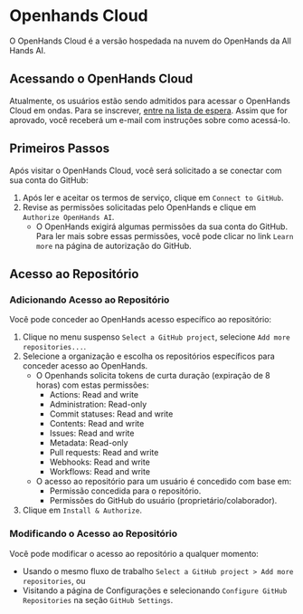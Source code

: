 # Openhands Cloud

O OpenHands Cloud é a versão hospedada na nuvem do OpenHands da All Hands AI.

## Acessando o OpenHands Cloud

Atualmente, os usuários estão sendo admitidos para acessar o OpenHands Cloud em ondas. Para se inscrever,
[entre na lista de espera](https://www.all-hands.dev/join-waitlist). Assim que for aprovado, você receberá um e-mail com
instruções sobre como acessá-lo.

## Primeiros Passos

Após visitar o OpenHands Cloud, você será solicitado a se conectar com sua conta do GitHub:
1. Após ler e aceitar os termos de serviço, clique em `Connect to GitHub`.
2. Revise as permissões solicitadas pelo OpenHands e clique em `Authorize OpenHands AI`.
   - O OpenHands exigirá algumas permissões da sua conta do GitHub. Para ler mais sobre essas permissões,
     você pode clicar no link `Learn more` na página de autorização do GitHub.

## Acesso ao Repositório

### Adicionando Acesso ao Repositório

Você pode conceder ao OpenHands acesso específico ao repositório:
1. Clique no menu suspenso `Select a GitHub project`, selecione `Add more repositories...`.
2. Selecione a organização e escolha os repositórios específicos para conceder acesso ao OpenHands.
   - O Openhands solicita tokens de curta duração (expiração de 8 horas) com estas permissões:
     - Actions: Read and write
     - Administration: Read-only
     - Commit statuses: Read and write
     - Contents: Read and write
     - Issues: Read and write
     - Metadata: Read-only
     - Pull requests: Read and write
     - Webhooks: Read and write
     - Workflows: Read and write
   - O acesso ao repositório para um usuário é concedido com base em:
     - Permissão concedida para o repositório.
     - Permissões do GitHub do usuário (proprietário/colaborador).
3. Clique em `Install & Authorize`.

### Modificando o Acesso ao Repositório

Você pode modificar o acesso ao repositório a qualquer momento:
* Usando o mesmo fluxo de trabalho `Select a GitHub project > Add more repositories`, ou
* Visitando a página de Configurações e selecionando `Configure GitHub Repositories` na seção `GitHub Settings`.

